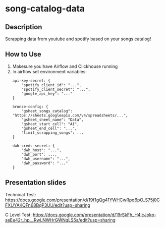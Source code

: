 # song-catalog-data

## Description
Scrapping data from youtube and spotify based on your songs catalog!

## How to Use
1. Makesure you have Airflow and Clickhouse running
2. In airflow set environment variables:
    ```
    api-key-secret: {
        "spotify_client_id": "...",
        "spotify_client_secret": "...",
        "google_api_key": "..."
    }

    bronze-config: {
        "gsheet_songs_catalog": "https://sheets.googleapis.com/v4/spreadsheets/...",
        "gsheet_sheet_name": "Data",
        "gsheet_start_cell": "A1",
        "gsheet_end_cell": "...",
        "limit_scrapping_songs": ...
    }

    dwh-creds-secret: {
        "dwh_host": "...",
        "dwh_port": ...,
        "dwh_username": "...",
        "dwh_password": "..."
    }
    ```

## Presentation slides
Technical Test:
https://docs.google.com/presentation/d/19f1gQg41YWHCwRpq6pO_S75j0CFXUYAKQFn68BqP3UU/edit?usp=sharing

C Level Test:
https://docs.google.com/presentation/d/19rSkFh_H4lcJokp-seEe42r_hp__RwLNWHrGWNqLS5s/edit?usp=sharing
